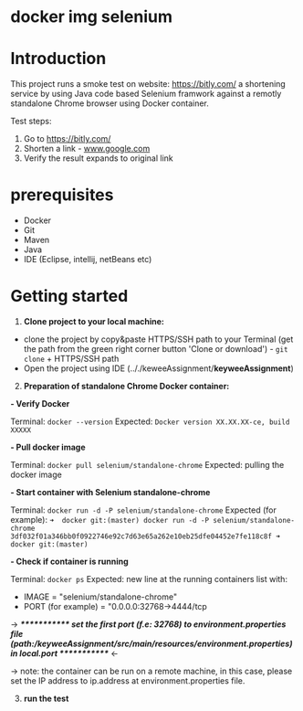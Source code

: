 # docker img selenium

# Introduction

This project runs a smoke test on website: https://bitly.com/ a shortening service by using Java code based Selenium framwork against a remotly standalone Chrome browser using Docker container.

Test steps:
1. Go to https://bitly.com/
2. Shorten a link - www.google.com
3. Verify the result expands to original link

# prerequisites

* Docker
* Git
* Maven
* Java 
* IDE (Eclipse, intellij, netBeans etc)

# Getting started

1. __Clone project to your local machine:__

- clone the project by copy&paste HTTPS/SSH path to your Terminal (get the path from the green right corner button 'Clone or download') - `git clone` + HTTPS/SSH path
- Open the project using IDE (.././keweeAssignment/__keyweeAssignment__)

2. __Preparation of standalone Chrome Docker container:__

__- Verify Docker__

Terminal: `docker --version`
Expected: `Docker version XX.XX.XX-ce, build XXXXX`

__- Pull docker image__

Terminal: `docker pull selenium/standalone-chrome`
Expected: pulling the docker image


__- Start container with Selenium standalone-chrome__

Terminal: `docker run -d -P selenium/standalone-chrome`
Expected (for example): 
`➜  docker git:(master) docker run -d -P selenium/standalone-chrome
3df032f01a346bb0f0922746e92c7d63e65a262e10eb25dfe04452e7fe118c8f
➜  docker git:(master)`

__- Check if container is running__

Terminal: `docker ps`
Expected: new line at the running containers list with:
- IMAGE = "selenium/standalone-chrome"
- PORT (for example) = "0.0.0.0:32768->4444/tcp 

-> ___*********** set the first port (f.e: 32768) to environment.properties file (path:/keyweeAssignment/src/main/resources/environment.properties) in local.port ***********___ <-

-> note: the container can be run on a remote machine, in this case, please set the IP address to ip.address at environment.properties file.


3. __run the test__
